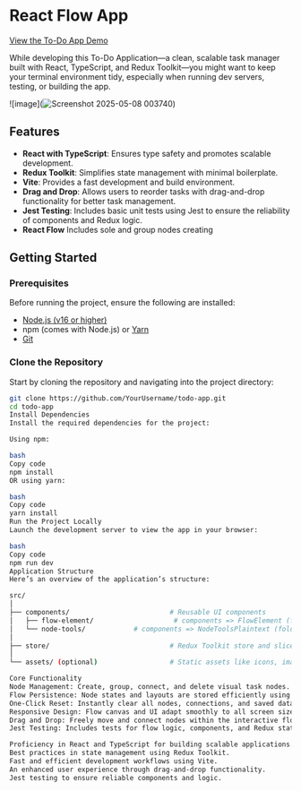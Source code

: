 # React Flow App

[View the To-Do App Demo](https://andrewmelnykx.github.io/ToDoTest/)


While developing this To-Do Application—a clean, scalable task manager built with React, TypeScript, and Redux Toolkit—you might want to keep your terminal environment tidy, especially when running dev servers, testing, or building the app.

![image](![Screenshot 2025-05-08 003740](https://github.com/user-attachments/assets/0e5217f7-4787-4393-8e2d-b37bbd2d1406))


## Features
- **React with TypeScript**: Ensures type safety and promotes scalable development.
- **Redux Toolkit**: Simplifies state management with minimal boilerplate.
- **Vite**: Provides a fast development and build environment.
- **Drag and Drop**: Allows users to reorder tasks with drag-and-drop functionality for better task management.
- **Jest Testing**: Includes basic unit tests using Jest to ensure the reliability of components and Redux logic.
- **React Flow** Includes sole and group nodes creating
## Getting Started

### Prerequisites
Before running the project, ensure the following are installed:
- [Node.js (v16 or higher)](https://nodejs.org/)
- npm (comes with Node.js) or [Yarn](https://yarnpkg.com/)
- [Git](https://git-scm.com/)

### Clone the Repository
Start by cloning the repository and navigating into the project directory:
```bash
git clone https://github.com/YourUsername/todo-app.git
cd todo-app
Install Dependencies
Install the required dependencies for the project:

Using npm:

bash
Copy code
npm install
OR using yarn:

bash
Copy code
yarn install
Run the Project Locally
Launch the development server to view the app in your browser:

bash
Copy code
npm run dev
Application Structure
Here’s an overview of the application’s structure:

src/
│
├── components/                         # Reusable UI components
│   ├── flow-element/                    # components => FlowElement (folder)
│   └── node-tools/            # components => NodeToolsPlaintext (folder)
│
├── store/                              # Redux Toolkit store and slices
│
└── assets/ (optional)                  # Static assets like icons, images, etc.

Core Functionality
Node Management: Create, group, connect, and delete visual task nodes.
Flow Persistence: Node states and layouts are stored efficiently using Redux Toolkit.
One-Click Reset: Instantly clear all nodes, connections, and saved data.
Responsive Design: Flow canvas and UI adapt smoothly to all screen sizes.
Drag and Drop: Freely move and connect nodes within the interactive flow.
Jest Testing: Includes tests for flow logic, components, and Redux state.

Proficiency in React and TypeScript for building scalable applications.
Best practices in state management using Redux Toolkit.
Fast and efficient development workflows using Vite.
An enhanced user experience through drag-and-drop functionality.
Jest testing to ensure reliable components and logic.


